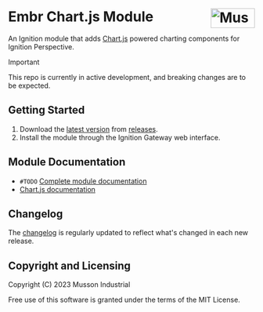 # Embr Chart.js Module [<img src="https://cdn.mussonindustrial.com/files/public/images/emblem.svg" alt="Musson Industrial Logo" width="90" height="40" align="right">][embr]

An Ignition module that adds [Chart.js] powered charting components for Ignition Perspective.

> [!IMPORTANT]
> This repo is currently in active development, and breaking changes are to be expected.

## Getting Started
1. Download the [latest version] from [releases].
2. Install the module through the Ignition Gateway web interface.

## Module Documentation
- `#TODO` [Complete module documentation][documentation]
- [Chart.js documentation][Chart.js documentation]

## Changelog

The [changelog](https://github.com/mussonindustrial/embr/blob/main/modules/embr-chart-js/CHANGELOG.md) is regularly updated to reflect what's changed in each new release.

## Copyright and Licensing

Copyright (C) 2023 Musson Industrial

Free use of this software is granted under the terms of the MIT License.

[embr]: https://github.com/mussonindustrial/embr
[releases]: https://github.com/mussonindustrial/embr/releases
[documentation]: https://docs.mussonindustrial.com/
[latest version]: https://github.com/mussonindustrial/embr/releases/download/embr-chart-js-0.1.3-SNAPSHOT/Embr-Chartjs-module.modl
[Chart.js]: https://www.chartjs.org/
[Chart.js documentation]: https://www.chartjs.org/docs/latest/